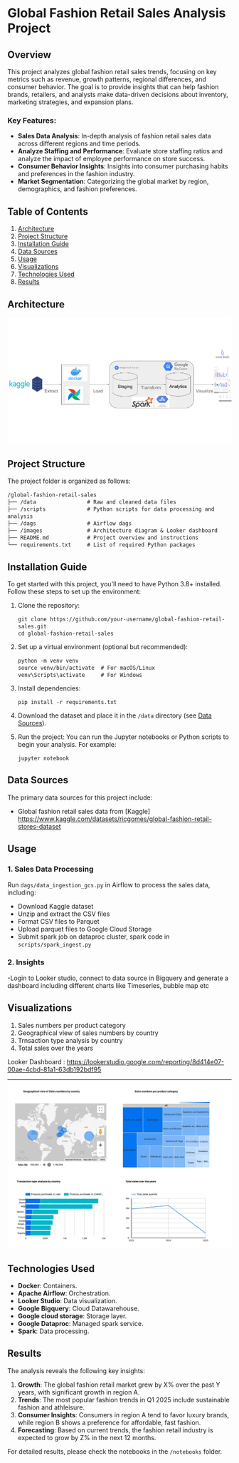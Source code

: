 
# Global Fashion Retail Sales Analysis Project

## Overview

This project analyzes global fashion retail sales trends, focusing on key metrics such as revenue, growth patterns, regional differences, and consumer behavior. The goal is to provide insights that can help fashion brands, retailers, and analysts make data-driven decisions about inventory, marketing strategies, and expansion plans.

### Key Features:
- **Sales Data Analysis**: In-depth analysis of fashion retail sales data across different regions and time periods.
- **Analyze Staffing and Performance**: Evaluate store staffing ratios and analyze the impact of employee performance on store success.
- **Consumer Behavior Insights**: Insights into consumer purchasing habits and preferences in the fashion industry.
- **Market Segmentation**: Categorizing the global market by region, demographics, and fashion preferences.
  
## Table of Contents
1. [Architecture](#Architecture)
2. [Project Structure](#project-structure)
3. [Installation Guide](#installation-guide)
4. [Data Sources](#data-sources)
5. [Usage](#usage)
6. [Visualizations](#Visualizations)
7. [Technologies Used](#technologies-used)
8. [Results](#results)

## Architecture
![Architecture Diagram](https://github.com/bargavpec/Global_Fashion_Retail_Sales_Analysis/blob/main/images/Architecture%20Diagram.jpg)

## Project Structure

The project folder is organized as follows:

```
/global-fashion-retail-sales
├── /data                # Raw and cleaned data files
├── /scripts             # Python scripts for data processing and analysis
├── /dags                # Airflow dags
├── /images              # Architecture diagram & Looker dashboard
├── README.md            # Project overview and instructions
└── requirements.txt     # List of required Python packages
```

## Installation Guide

To get started with this project, you'll need to have Python 3.8+ installed. Follow these steps to set up the environment:

1. Clone the repository:
   ```
   git clone https://github.com/your-username/global-fashion-retail-sales.git
   cd global-fashion-retail-sales
   ```

2. Set up a virtual environment (optional but recommended):
   ```
   python -m venv venv
   source venv/bin/activate  # For macOS/Linux
   venv\Scripts\activate     # For Windows
   ```

3. Install dependencies:
   ```
   pip install -r requirements.txt
   ```

4. Download the dataset and place it in the `/data` directory (see [Data Sources](#data-sources)).

5. Run the project:
   You can run the Jupyter notebooks or Python scripts to begin your analysis. For example:
   ```
   jupyter notebook
   ```

## Data Sources

The primary data sources for this project include:
- Global fashion retail sales data from [Kaggle] https://www.kaggle.com/datasets/ricgomes/global-fashion-retail-stores-dataset

## Usage

### 1. Sales Data Processing
Run `dags/data_ingestion_gcs.py` in Airflow to process the sales data, including:
- Download Kaggle dataset
- Unzip and extract the CSV files
- Format CSV files to Parquet
- Upload parquet files to Google Cloud Storage
- Submit spark job on dataproc cluster, spark code in `scripts/spark_ingest.py` 

### 2. Insights
-Login to Looker studio, connect to data source in Bigquery and generate a dashboard including different charts like Timeseries, bubble map etc

## Visualizations

1. Sales numbers per product category
2. Geographical view of sales numbers by country
3. Trnsaction type analysis by country
4. Total sales over the years

Looker Dashboard : https://lookerstudio.google.com/reporting/8d414e07-00ae-4cbd-81a1-63db192bdf95

![Global Fashion Retail Sales Analysis Dashboard](https://github.com/bargavpec/Global_Fashion_Retail_Sales_Analysis/blob/main/images/Global%20Retail%20Sales%20Analysis.jpg)


## Technologies Used

- **Docker**: Containers.
- **Apache Airflow**: Orchestration.
- **Looker Studio**: Data visualization.
- **Google Bigquery**: Cloud Datawarehouse.
- **Google cloud storage**: Storage layer.
- **Google Dataproc**: Managed spark service.
- **Spark**: Data processing.

## Results

The analysis reveals the following key insights:
1. **Growth**: The global fashion retail market grew by X% over the past Y years, with significant growth in region A.
2. **Trends**: The most popular fashion trends in Q1 2025 include sustainable fashion and athleisure.
3. **Consumer Insights**: Consumers in region A tend to favor luxury brands, while region B shows a preference for affordable, fast fashion.
4. **Forecasting**: Based on current trends, the fashion retail industry is expected to grow by Z% in the next 12 months.

For detailed results, please check the notebooks in the `/notebooks` folder.





